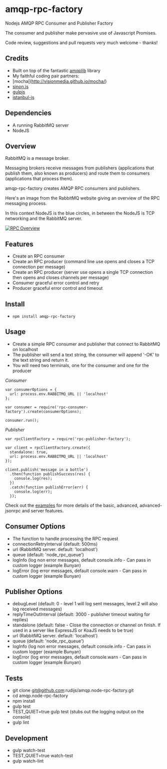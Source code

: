 amqp-rpc-factory
================

Nodejs AMQP RPC Consumer and Publisher Factory

The consumer and publisher make pervasive use of Javascript Promises.

Code review, suggestions and pull requests very much welcome - thanks!

## Credits

- Built on top of the fantastic [amqplib](https://github.com/squaremo/amqp.node) library
- My faithful coding pair partners:
- [mocha[(http://visionmedia.github.io/mocha/)
- [sinon.js](http://sinonjs.org/)
- [gulpjs](http://gulpjs.com/)
- [istanbul-js](http://gotwarlost.github.io/istanbul/)

## Dependencies

- A running RabbitMQ server
- NodeJS

## Overview

RabbitMQ is a message broker.

Messaging brokers receive messages from publishers (applications that publish them, also known as producers) and route them to consumers (applications that process them).

amqp-rpc-factory creates AMQP RPC consumers and publishers.

Here's an image from the RabbitMQ website giving an overview of the RPC messaging process.

In this context NodeJS is the blue circles, in between the NodeJS is TCP networking and the RabbitMQ server.

[![RPC Overview](docs/images/python-six.png)](https://www.rabbitmq.com/tutorials/tutorial-six-python.html)

## Features

- Create an RPC consumer
- Create an RPC producer (command line use opens and closes a TCP connection per message)
- Create an RPC producer (server use opens a single TCP connection then opens and closes channels per message)
- Consumer graceful error control and retry
- Producer graceful error control and timeout

## Install

- `npm install amqp-rpc-factory`

## Usage

- Create a simple RPC consumer and publisher that connect to RabbitMQ on localhost
- The publisher will send a text string, the consumer will append '-OK' to the text string and return it.
- You will need two terminals, one for the consumer and one for the producer

*Consumer*

```
var consumerOptions = {
  url: process.env.RABBITMQ_URL || 'localhost'
};

var consumer = require('rpc-consumer-factory').create(consumerOptions);

consumer.run();
```

*Publisher*

```
var rpcClientFactory = require('rpc-publisher-factory');

var client = rpcClientFactory.create({
  standalone: true,
  url: process.env.RABBITMQ_URL || 'localhost'
});

client.publish('message in a bottle')
  .then(function publishSuccess(res) {
    console.log(res);
  })
  .catch(function publishError(err) {
    console.log(err);
  });
```

Check out the [examples](examples) for more details of the basic, advanced, advanced-jsonrpc and server features.

## Consumer Options

- The function to handle processing the RPC request
- connectionRetryInterval (default: 500ms)
- url (RabbitMQ server. default: 'localhost')
- queue (default: 'node_rpc_queue')
- logInfo (log non error messages, default console.info - Can pass in custom logger (example Bunyan)
- logError (log error messages, default console.warn - Can pass in custom logger (example Bunyan)

## Publisher Options

- debugLevel (default: 0 - level 1 will log sent messages, level 2 will also log received messages)
- replyTimeOutInterval (default: 3000 - publisher timeout waiting for replies)
- standalone (default: false - Close the connection or channel on finish. If used in a server like ExpressJS or KoaJS needs to be true)
- url (RabbitMQ server. default: 'localhost')
- queue (default: 'node_rpc_queue')
- logInfo (log non error messages, default console.info - Can pass in custom logger (example Bunyan)
- logError (log error messages, default console.warn - Can pass in custom logger (example Bunyan)

## Tests

- git clone git@github.com:rudijs/amqp.node-rpc-factory.git
- cd amqp.node-rpc-factory
- npm install
- gulp test
- TEST_QUIET=true gulp test (stubs out the logging output on the console)
- gulp lint

## Development

- gulp watch-test
- TEST_QUIET=true watch-test
- gulp watch-lint
